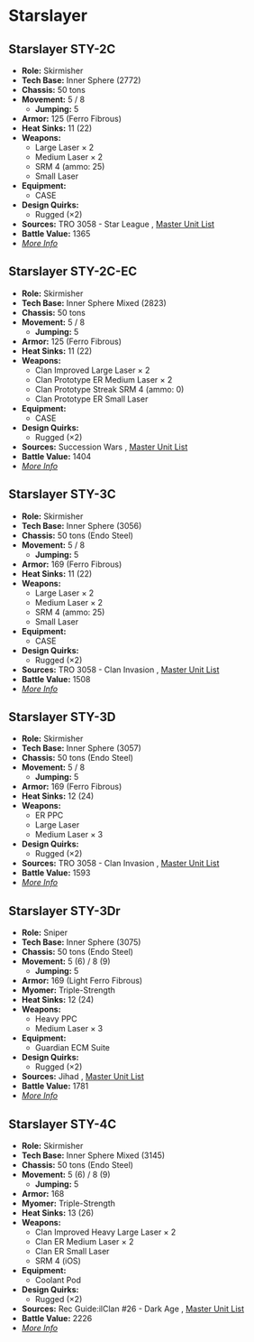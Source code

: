 # Starslayer 

## Starslayer STY-2C 

- **Role:** Skirmisher 
- **Tech Base:** Inner Sphere (2772) 
- **Chassis:** 50 tons 
- **Movement:** 5 / 8 
  - **Jumping:** 5 
- **Armor:** 125 (Ferro Fibrous) 
- **Heat Sinks:** 11 (22) 
- **Weapons:** 
  - Large Laser × 2 
  - Medium Laser × 2 
  - SRM 4 (ammo: 25) 
  - Small Laser 
- **Equipment:** 
  - CASE 
- **Design Quirks:** 
  - Rugged (×2) 
- **Sources:** TRO 3058 - Star League , [Master Unit List](http://masterunitlist.info/Unit/Details/3048) 
- **Battle Value:** 1365 
- [*More Info*](starslayer/starslayer_sty-2c.md) 

## Starslayer STY-2C-EC 

- **Role:** Skirmisher 
- **Tech Base:** Inner Sphere Mixed (2823) 
- **Chassis:** 50 tons 
- **Movement:** 5 / 8 
  - **Jumping:** 5 
- **Armor:** 125 (Ferro Fibrous) 
- **Heat Sinks:** 11 (22) 
- **Weapons:** 
  - Clan Improved Large Laser × 2 
  - Clan Prototype ER Medium Laser × 2 
  - Clan Prototype Streak SRM 4 (ammo: 0) 
  - Clan Prototype ER Small Laser 
- **Equipment:** 
  - CASE 
- **Design Quirks:** 
  - Rugged (×2) 
- **Sources:** Succession Wars , [Master Unit List](http://masterunitlist.info/Unit/Details/7680) 
- **Battle Value:** 1404 
- [*More Info*](starslayer/starslayer_sty-2c-ec.md) 

## Starslayer STY-3C 

- **Role:** Skirmisher 
- **Tech Base:** Inner Sphere (3056) 
- **Chassis:** 50 tons (Endo Steel) 
- **Movement:** 5 / 8 
  - **Jumping:** 5 
- **Armor:** 169 (Ferro Fibrous) 
- **Heat Sinks:** 11 (22) 
- **Weapons:** 
  - Large Laser × 2 
  - Medium Laser × 2 
  - SRM 4 (ammo: 25) 
  - Small Laser 
- **Equipment:** 
  - CASE 
- **Design Quirks:** 
  - Rugged (×2) 
- **Sources:** TRO 3058 - Clan Invasion , [Master Unit List](http://masterunitlist.info/Unit/Details/3049) 
- **Battle Value:** 1508 
- [*More Info*](starslayer/starslayer_sty-3c.md) 

## Starslayer STY-3D 

- **Role:** Skirmisher 
- **Tech Base:** Inner Sphere (3057) 
- **Chassis:** 50 tons (Endo Steel) 
- **Movement:** 5 / 8 
  - **Jumping:** 5 
- **Armor:** 169 (Ferro Fibrous) 
- **Heat Sinks:** 12 (24) 
- **Weapons:** 
  - ER PPC 
  - Large Laser 
  - Medium Laser × 3 
- **Design Quirks:** 
  - Rugged (×2) 
- **Sources:** TRO 3058 - Clan Invasion , [Master Unit List](http://masterunitlist.info/Unit/Details/3050) 
- **Battle Value:** 1593 
- [*More Info*](starslayer/starslayer_sty-3d.md) 

## Starslayer STY-3Dr 

- **Role:** Sniper 
- **Tech Base:** Inner Sphere (3075) 
- **Chassis:** 50 tons (Endo Steel) 
- **Movement:** 5 (6) / 8 (9) 
  - **Jumping:** 5 
- **Armor:** 169 (Light Ferro Fibrous) 
- **Myomer:** Triple-Strength 
- **Heat Sinks:** 12 (24) 
- **Weapons:** 
  - Heavy PPC 
  - Medium Laser × 3 
- **Equipment:** 
  - Guardian ECM Suite 
- **Design Quirks:** 
  - Rugged (×2) 
- **Sources:** Jihad , [Master Unit List](http://masterunitlist.info/Unit/Details/3051) 
- **Battle Value:** 1781 
- [*More Info*](starslayer/starslayer_sty-3dr.md) 

## Starslayer STY-4C 

- **Role:** Skirmisher 
- **Tech Base:** Inner Sphere Mixed (3145) 
- **Chassis:** 50 tons (Endo Steel) 
- **Movement:** 5 (6) / 8 (9) 
  - **Jumping:** 5 
- **Armor:** 168 
- **Myomer:** Triple-Strength 
- **Heat Sinks:** 13 (26) 
- **Weapons:** 
  - Clan Improved Heavy Large Laser × 2 
  - Clan ER Medium Laser × 2 
  - Clan ER Small Laser 
  - SRM 4 (iOS) 
- **Equipment:** 
  - Coolant Pod 
- **Design Quirks:** 
  - Rugged (×2) 
- **Sources:** Rec Guide:ilClan #26 - Dark Age , [Master Unit List](http://masterunitlist.info/Unit/Details/9315) 
- **Battle Value:** 2226 
- [*More Info*](starslayer/starslayer_sty-4c.md) 

